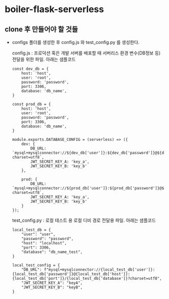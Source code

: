 # boiler-flask-serverless

## clone 후 만들어야 할 것들

- configs 폴더를 생성한 후 config.js 와 test_config.py 를 생성한다.
  
  config.js : 프로덕션 혹은 개발 서버를 배포할 때 서버리스 환경 변수(DB정보 등) 전달을 위한 파일. 아래는 샘플코드
  ```
  const dev_db = {
      host: 'host',
      user: 'root',
      password: 'password',
      port: 3306,
      database: 'db_name',
  }

  const prod_db = {
      host: 'host',
      user: 'root',
      password: 'password',
      port: 3306,
      database: 'db_name',
  }

  module.exports.DATABASE_CONFIG = (serverless) => ({
      dev: {
          DB_URL: `mysql+mysqlconnector://${dev_db['user']}:${dev_db['password']}@${dev_db['host']}:${dev_db['port']}/${dev_db['database']}?charset=utf8`,
          JWT_SECRET_KEY_A: 'key_a',
          JWT_SECRET_KEY_B: 'key_b'
      },

      prod: {
          DB_URL: `mysql+mysqlconnector://${prod_db['user']}:${prod_db['password']}@${prod_db['host']}:${prod_db['port']}/${prod_db['database']}?charset=utf8`,
          JWT_SECRET_KEY_A: 'key_a',
          JWT_SECRET_KEY_B: 'key_b'
      }
  });
  ```
  
  test_config.py : 로컬 테스트 용 로컬 디비 경로 전달용 파일. 아래는 샘플코드
  ```
  local_test_db = {
      "user": "user",
      "password": "password",
      "host": "localhost",
      "port": 3306,
      "database": "db_name_test",
  }

  local_test_config = {
      "DB_URL": f"mysql+mysqlconnector://{local_test_db['user']}:{local_test_db['password']}@{local_test_db['host']}:{local_test_db['port']}/{local_test_db['database']}?charset=utf8",
      "JWT_SECRET_KEY_A": "keyA",
      "JWT_SECRET_KEY_B": "keyB",
  }
  ```
  
  

